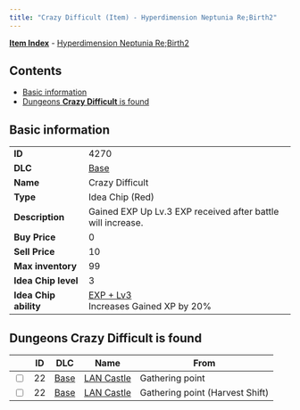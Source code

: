 ```yaml
---
title: "Crazy Difficult (Item) - Hyperdimension Neptunia Re;Birth2"
---
```


[**Item Index**](/neptunia/rb2/item/index.html) - [Hyperdimension Neptunia Re;Birth2](/neptunia/rb2)

## Contents

- [Basic information](#basic-information)
- [Dungeons **Crazy Difficult** is found](#dungeons-crazy-difficult-is-found)

## Basic information

|   |   |
| -- | -- |
| **ID** | 4270 |
| **DLC** | [Base](/neptunia/rb2/dlc/0-base.html) |
| **Name** | Crazy Difficult |
| **Type** | Idea Chip (Red) |
| **Description** | Gained EXP Up Lv.3 EXP received after battle will increase. |
| **Buy Price** | 0 |
| **Sell Price** | 10 |
| **Max inventory** | 99 |
| **Idea Chip level** | 3 |
| **Idea Chip ability** | [EXP + Lv3](/neptunia/rb2/ability/0-9669-exp-lv3.html)<br />Increases Gained XP by 20% |

## Dungeons **Crazy Difficult** is found

|    | ID | DLC | Name | From |
| -- | -- | --- | ---- | ---- |
| <input type="checkbox" id="rb2-dungeon-0-22" class="trackbox" /> | 22 | [Base](/neptunia/rb2/dlc/0-base.html) | [LAN Castle](/neptunia/rb2/dungeon/0-22-lan-castle.html) | Gathering point |
| <input type="checkbox" id="rb2-dungeon-0-22" class="trackbox" /> | 22 | [Base](/neptunia/rb2/dlc/0-base.html) | [LAN Castle](/neptunia/rb2/dungeon/0-22-lan-castle.html) | Gathering point (Harvest Shift) |
